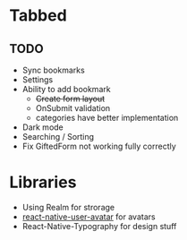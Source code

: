 # Tabbed

## TODO

- Sync bookmarks
- Settings
- Ability to add bookmark
  - ~~Create form layout~~
  - OnSubmit validation
  - categories have better implementation
- Dark mode
- Searching / Sorting
- Fix GiftedForm not working fully correctly

# Libraries

- Using Realm for strorage
- [react-native-user-avatar](https://github.com/avishayil/react-native-user-avatar) for avatars
- React-Native-Typography for design stuff

